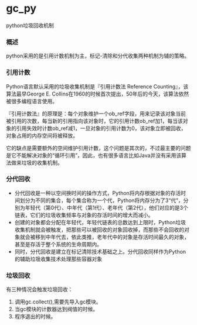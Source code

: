 # gc_py
python垃圾回收机制


### 概述
python采用的是引用计数机制为主，标记-清除和分代收集两种机制为辅的策略。

### 引用计数
Python语言默认采用的垃圾收集机制是『引用计数法 Reference Counting』，该算法最早George E. Collins在1960的时候首次提出，50年后的今天，该算法依然被很多编程语言使用。

『引用计数法』的原理是：每个对象维护一个ob_ref字段，用来记录该对象当前被引用的次数，每当新的引用指向该对象时，它的引用计数ob_ref加1，每当该对象的引用失效时计数ob_ref减1，一旦对象的引用计数为0，该对象立即被回收，对象占用的内存空间将被释放。

它的缺点是需要额外的空间维护引用计数，这个问题是其次的，不过最主要的问题是它不能解决对象的“循环引用”，因此，也有很多语言比如Java并没有采用该算法做来垃圾的收集机制。

### 分代回收
* 分代回收是一种以空间换时间的操作方式，Python将内存根据对象的存活时间划分为不同的集合，每个集合称为一个代，Python将内存分为了3“代”，分别为年轻代（第0代）、中年代（第1代）、老年代（第2代），他们对应的是3个链表，它们的垃圾收集频率与对象的存活时间的增大而减小。
* 创建的对象都会分配在年轻代，年轻代链表的总数达到上限时，Python垃圾收集机制就会被触发，把那些可以被回收的对象回收掉，而那些不会回收的对象就会被移到中年代去，依此类推，老年代中的对象是存活时间最久的对象，甚至是存活于整个系统的生命周期内。
* 同时，分代回收是建立在标记清除技术基础之上。分代回收同样作为Python的辅助垃圾收集技术处理那些容器对象

### 垃圾回收

有三种情况会触发垃圾回收：

1. 调用gc.collect(),需要先导入gc模块。
2. 当gc模块的计数器达到阀值的时候。
3. 程序退出的时候。


